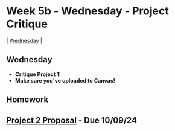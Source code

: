 # Week 5b - Wednesday - Project Critique

| [Wednesday](#wednesday) | 



## Wednesday

- **Critique Project 1!**
- **Make sure you've uploaded to Canvas!**

## Homework
## **[Project 2 Proposal](../projects/project2.md#proposal) - Due 10/09/24**